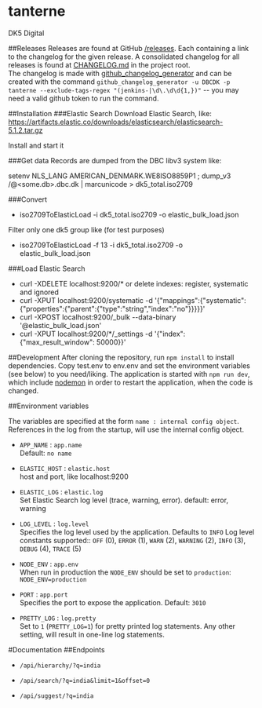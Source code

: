 # tanterne
DK5 Digital

##Releases
Releases are found at GitHub [/releases](https://github.com/DBCDK/tanterne/releases). Each containing a link to the changelog for the given release. A consolidated changelog for all releases is found at [CHANGELOG.md](https://github.com/DBCDK/hejmdal/blob/master/CHANGELOG.md) in the project root.  
The changelog is made with [github_changelog_generator](https://github.com/skywinder/Github-Changelog-Generator) and can be created with the command `github_changelog_generator -u DBCDK -p tanterne --exclude-tags-regex "(jenkins-|\d\.\d\d{1,})"` -- you may need a valid github token to run the command.

##Installation
###Elastic Search
Download Elastic Search, like: https://artifacts.elastic.co/downloads/elasticsearch/elasticsearch-5.1.2.tar.gz 

Install and start it

###Get data
Records are dumped from the DBC libv3 system like:

setenv NLS_LANG AMERICAN_DENMARK.WE8ISO8859P1 ; dump_v3 <user>/<password>@<some.db>.dbc.dk | marcunicode > dk5_total.iso2709

###Convert
* iso2709ToElasticLoad -i dk5_total.iso2709 -o elastic_bulk_load.json

Filter only one dk5 group like (for test purposes)
* iso2709ToElasticLoad -f 13 -i dk5_total.iso2709 -o elastic_bulk_load.json

###Load Elastic Search
* curl -XDELETE localhost:9200/* or delete indexes: register, systematic and ignored
* curl -XPUT localhost:9200/systematic -d '{"mappings":{"systematic":{"properties":{"parent":{"type":"string","index":"no"}}}}}'
* curl -XPOST localhost:9200/_bulk --data-binary '@elastic_bulk_load.json'
* curl -XPUT localhost:9200/*/_settings -d '{"index": {"max_result_window": 50000}}'
 
##Development
After cloning the repository, run `npm install` to install dependencies. Copy test.env to env.env and set the environment variables (see below) to you need/liking. The application is started with `npm run dev`, which include [nodemon](https://www.npmjs.com/package/nodemon) in order to restart the application, when the code is changed.

##Environment variables

The variables are specified at the form `name : internal config object`. References in the log from the startup, will use the internal config object.

- `APP_NAME` : `app.name`  
Default: `no name`

- `ELASTIC_HOST` : `elastic.host`  
host and port, like localhost:9200

- `ELASTIC_LOG` : `elastic.log`  
Set Elastic Search log level (trace, warning, error). default: error, warning

- `LOG_LEVEL` : `log.level`  
Specifies the log level used by the application. Defaults to `INFO`
Log level constants supported:: `OFF` (0), `ERROR` (1), `WARN` (2), `WARNING` (2), `INFO` (3), `DEBUG` (4), `TRACE` (5)

- `NODE_ENV` : `app.env`  
When run in production the `NODE_ENV` should be set to `production`: `NODE_ENV=production`

- `PORT` : `app.port`  
Specifies the port to expose the application. Default: `3010`
 
- `PRETTY_LOG` : `log.pretty`  
Set to `1` (`PRETTY_LOG=1`) for pretty printed log statements. Any other setting, will result in one-line log statements.

#Documentation
##Endpoints

- `/api/hierarchy/?q=india`

- `/api/search/?q=india&limit=1&offset=0`

- `/api/suggest/?q=india`

